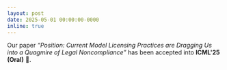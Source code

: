 ```yaml
---
layout: post
date: 2025-05-01 00:00:00-0000
inline: true
---
```


Our paper *“Position: Current Model Licensing Practices are Dragging Us into a Quagmire of Legal Noncompliance”* has been accepted into **ICML'25 (Oral)** 🎉.

